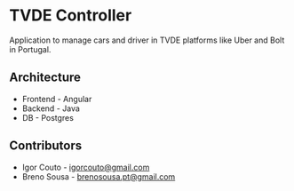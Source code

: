 # TVDE Controller

Application to manage cars and driver in TVDE platforms like Uber and Bolt in Portugal.

## Architecture

- Frontend - Angular
- Backend - Java
- DB - Postgres

## Contributors

- Igor Couto - igorcouto@gmail.com
- Breno Sousa - brenosousa.pt@gmail.com